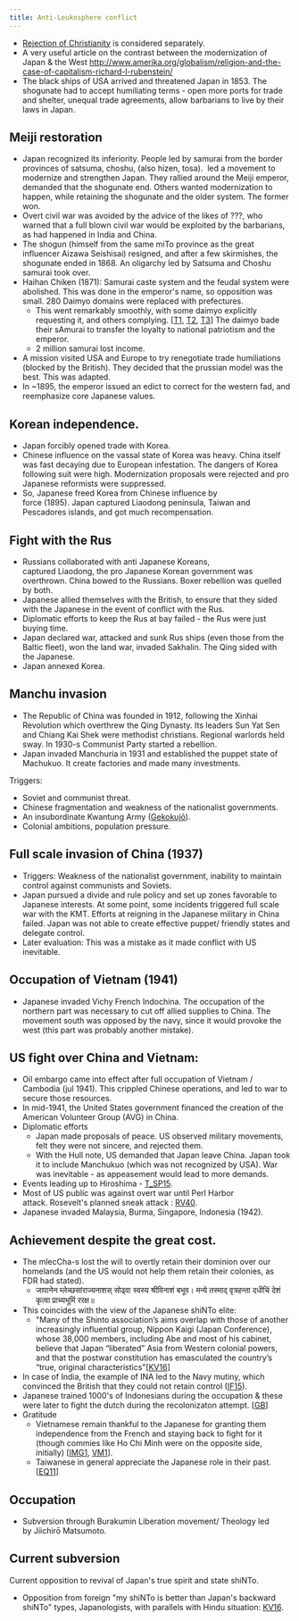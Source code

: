 ```yaml
---
title: Anti-Leukosphere conflict
---
```


- [Rejection of Christianity](../../kokutai/reject-christ/) is considered separately.
- A very useful article on the contrast between the modernization of Japan & the West http://www.amerika.org/globalism/religion-and-the-case-of-capitalism-richard-l-rubenstein/
- The black ships of USA arrived and threatened Japan in 1853. The shogunate had to accept humiliating terms - open more ports for trade and shelter, unequal trade agreements, allow barbarians to live by their laws in Japan.

## Meiji restoration
- Japan recognized its inferiority. People led by samurai from the border provinces of satsuma, choshu, (also hizen, tosa).  led a movement to modernize and strengthen Japan. They rallied around the Meiji emperor, demanded that the shogunate end. Others wanted modernization to happen, while retaining the shogunate and the older system. The former won.
- Overt civil war was avoided by the advice of the likes of ???, who warned that a full blown civil war would be exploited by the barbarians, as had happened in India and China.
- The shogun (himself from the same miTo province as the great influencer Aizawa Seishisai) resigned, and after a few skirmishes, the shogunate ended in 1868. An oligarchy led by Satsuma and Choshu samurai took over.
- Haihan Chiken (1871): Samurai caste system and the feudal system were abolished. This was done in the emperor's name, so opposition was small. 280 Daimyo domains were replaced with prefectures.
    - This went remarkably smoothly, with some daimyo explicitly requesting it, and others complying. \[[T1](https://twitter.com/Rjrasva/status/640489349344325632), [T2](https://twitter.com/Rjrasva/status/640490060413030400), [T3](https://twitter.com/Rjrasva/status/640490671590240256)\] The daimyo bade their sAmurai to transfer the loyalty to national patriotism and the emperor.
    - 2 million samurai lost income.
- A mission visited USA and Europe to try renegotiate trade humiliations (blocked by the British). They decided that the prussian model was the best. This was adapted.
- In ~1895, the emperor issued an edict to correct for the western fad, and reemphasize core Japanese values.

## Korean independence.
- Japan forcibly opened trade with Korea.
- Chinese influence on the vassal state of Korea was heavy. China itself was fast decaying due to European infestation. The dangers of Korea following suit were high. Modernization proposals were rejected and pro Japanese reformists were suppressed.
- So, Japanese freed Korea from Chinese influence by force (1895). Japan captured Liaodong peninsula, Taiwan and Pescadores islands, and got much recompensation.

## Fight with the Rus
- Russians collaborated with anti Japanese Koreans, captured Liaodong, the pro Japanese Korean government was overthrown. China bowed to the Russians. Boxer rebellion was quelled by both.
- Japanese allied themselves with the British, to ensure that they sided with the Japanese in the event of conflict with the Rus.
- Diplomatic efforts to keep the Rus at bay failed - the Rus were just buying time. 
- Japan declared war, attacked and sunk Rus ships (even those from the Baltic fleet), won the land war, invaded Sakhalin. The Qing sided with the Japanese.
- Japan annexed Korea.

## Manchu invasion
- The Republic of China was founded in 1912, following the Xinhai Revolution which overthrew the Qing Dynasty. Its leaders Sun Yat Sen and Chiang Kai Shek were methodist christians. Regional warlords held sway. In 1930-s Communist Party started a rebellion.
- Japan invaded Manchuria in 1931 and established the puppet state of Machukuo. It create factories and made many investments. 

Triggers:

- Soviet and communist threat.
- Chinese fragmentation and weakness of the nationalist governments.
- An insubordinate Kwantung Army ([Gekokujō](https://en.wikipedia.org/wiki/Gekokuj%C5%8D)).
- Colonial ambitions, population pressure.

## Full scale invasion of China (1937)
- Triggers: Weakness of the nationalist government, inability to maintain control against communists and Soviets.
- Japan pursued a divide and rule policy and set up zones favorable to Japanese interests. At some point, some incidents triggered full scale war with the KMT. Efforts at reigning in the Japanese military in China failed. Japan was not able to create effective puppet/ friendly states and delegate control.
- Later evaluation: This was a mistake as it made conflict with US inevitable.

## Occupation of Vietnam (1941)
- Japanese invaded Vichy French Indochina. The occupation of the northern part was necessary to cut off allied supplies to China. The movement south was opposed by the navy, since it would provoke the west (this part was probably another mistake).

## US fight over China and Vietnam:
- Oil embargo came into effect after full occupation of Vietnam / Cambodia (jul 1941). This crippled Chinese operations, and led to war to secure those resources.
- In mid-1941, the United States government financed the creation of the American Volunteer Group (AVG) in China.
- Diplomatic efforts
    - Japan made proposals of peace. US observed military movements, felt they were not sincere, and rejected them.
    - With the Hull note, US demanded that Japan leave China. Japan took it to include Manchukuo (which was not recognized by USA). War was inevitable - as appeasement would lead to more demands.
- Events leading up to Hiroshima - [T_SP15](https://storify.com/Ichimaru6174/the-events-leading-upto-hiroshima-rjrasva?utm_medium=sfy.co-twitter&utm_campaign=&utm_content=storify-pingback&utm_source=t.co&awesm=sfy.co_a0dw5).
- Most of US public was against overt war until Perl Harbor attack. Rosevelt's planned sneak attack : [RV40](http://ezekiel31army.blogspot.com/2015/04/roosevelts-secret-pre-war-plan-jb355-to.html).
- Japanese invaded Malaysia, Burma, Singapore, Indonesia (1942).

## Achievement despite the great cost.
- The mlecCha-s lost the will to overtly retain their dominion over our homelands (and the US would not help them retain their colonies, as FDR had stated).
    - जापानेन म्लेच्छसांराज्यनाशस् सोढ्वा स्वस्य श्रीविनाशं बभूव। मन्ये तस्माद् वृत्रहन्ता दधीचिं देशं कृत्वा प्राच्यभूमिं ररक्ष॥
- This coincides with the view of the Japanese shiNTo elite:
    - "Many of the Shinto association’s aims overlap with those of another increasingly influential group, Nippon Kaigi (Japan Conference), whose 38,000 members, including Abe and most of his cabinet, believe that Japan “liberated” Asia from Western colonial powers, and that the postwar constitution has emasculated the country’s “true, original characteristics"\[[KV16](https://agnimaan.wordpress.com/2016/05/27/japanese-blood-debt-and-other-hindu-connections/)\]
- In case of India, the example of INA led to the Navy mutiny, which convinced the British that they could not retain control ([IF15](http://indiafacts.co.in/not-gandhi-but-japan-kicked-out-britain-from-india/)).
- Japanese trained 1000's of Indonesians during the occupation & these were later to fight the dutch during the recolonizaton attempt. \[[GB](https://books.google.ca/books?id=h9n-i40MY9QC&dq=japanese+trained+armies&source=gbs_navlinks_s)\]
- Gratitude
    - Vietnamese remain thankful to the Japanese for granting them independence from the French and staying back to fight for it (though commies like Ho Chi Minh were on the opposite side, initially) \[[IMG1](http://i.imgur.com/sT1HcP5.jpg), [VM1](http://www.warbirdforum.com/japviet.htm)\].
    - Taiwanese in general appreciate the Japanese role in their past. \[[EQ11](http://www.taipeitimes.com/News/taiwan/archives/2011/04/16/2003500900)\]

## Occupation
- Subversion through Burakumin Liberation movement/ Theology led by Jiichirō Matsumoto.

## Current subversion
Current opposition to revival of Japan's true spirit and state shiNTo.
- Opposition from foreign "my shiNTo is better than Japan's backward shiNTo" types, Japanologists, with parallels with Hindu situation: [KV16](https://agnimaan.wordpress.com/2016/05/27/japanese-blood-debt-and-other-hindu-connections/).